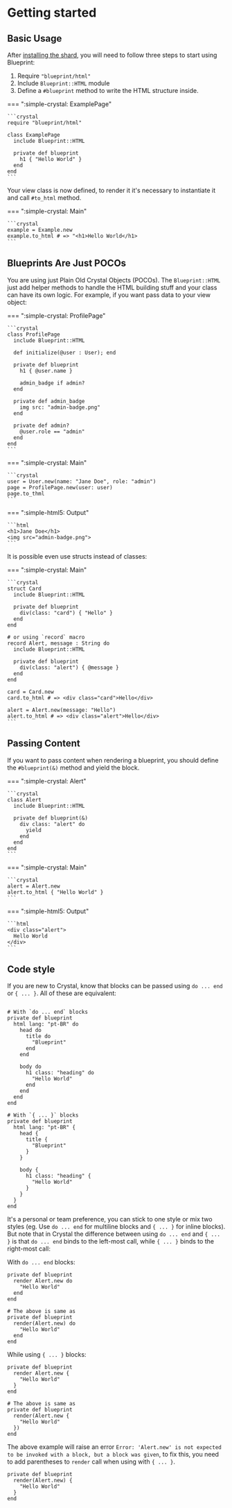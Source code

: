 # Getting started

## Basic Usage

After [installing the shard](../installation.md), you will need to follow three
steps to start using Blueprint:

1. Require `"blueprint/html"`
1. Include `Blueprint::HTML` module
1. Define a `#blueprint` method to write the HTML structure inside.

=== ":simple-crystal: ExamplePage"

    ```crystal
    require "blueprint/html"

    class ExamplePage
      include Blueprint::HTML

      private def blueprint
        h1 { "Hello World" }
      end
    end
    ```

Your view class is now defined, to render it it's necessary to instantiate it
and call `#to_html` method.

=== ":simple-crystal: Main"

    ```crystal
    example = Example.new
    example.to_html # => "<h1>Hello World</h1>
    ```

## Blueprints Are Just POCOs
You are using just Plain Old Crystal Objects (POCOs). The `Blueprint::HTML` just
add helper methods to handle the HTML building stuff and your class can have its
own logic. For example, if you want pass data to your view object:

=== ":simple-crystal: ProfilePage"

    ```crystal
    class ProfilePage
      include Blueprint::HTML

      def initialize(@user : User); end

      private def blueprint
        h1 { @user.name }

        admin_badge if admin?
      end

      private def admin_badge
        img src: "admin-badge.png"
      end

      private def admin?
        @user.role == "admin"
      end
    end
    ```

=== ":simple-crystal: Main"

    ```crystal
    user = User.new(name: "Jane Doe", role: "admin")
    page = ProfilePage.new(user: user)
    page.to_thml
    ```

=== ":simple-html5: Output"

    ```html
    <h1>Jane Doe</h1>
    <img src="admin-badge.png">
    ```

It is possible even use structs instead of classes:

=== ":simple-crystal: Main"

    ```crystal
    struct Card
      include Blueprint::HTML

      private def blueprint
        div(class: "card") { "Hello" }
      end
    end

    # or using `record` macro
    record Alert, message : String do
      include Blueprint::HTML

      private def blueprint
        div(class: "alert") { @message }
      end
    end

    card = Card.new
    card.to_html # => <div class="card">Hello</div>

    alert = Alert.new(message: "Hello")
    alert.to_html # => <div class="alert">Hello</div>
    ```

## Passing Content

If you want to pass content when rendering a blueprint, you should define the
`#blueprint(&)` method and yield the block.

=== ":simple-crystal: Alert"

    ```crystal
    class Alert
      include Blueprint::HTML

      private def blueprint(&)
        div class: "alert" do
          yield
        end
      end
    end
    ```

=== ":simple-crystal: Main"

    ```crystal
    alert = Alert.new
    alert.to_html { "Hello World" }
    ```

=== ":simple-html5: Output"

    ```html
    <div class="alert">
      Hello World
    </div>
    ```

## Code style

If you are new to Crystal, know that blocks can be passed using `do ... end` or
`{ ... }`. All of these are equivalent:

```crystal

# With `do ... end` blocks
private def blueprint
  html lang: "pt-BR" do
    head do
      title do
        "Blueprint"
      end
    end

    body do
      h1 class: "heading" do
        "Hello World"
      end
    end
  end
end

# With `{ ... }` blocks
private def blueprint
  html lang: "pt-BR" {
    head {
      title {
        "Blueprint"
      }
    }

    body {
      h1 class: "heading" {
        "Hello World"
      }
    }
  }
end
```

It's a personal or team preference, you can stick to one style or mix two
styles (eg. Use `do ... end` for multiline blocks and `{ ... }` for inline
blocks). But note that in Crystal the difference between using `do ... end` and
`{ ... }` is that `do ... end` binds to the left-most call, while `{ ... }`
binds to the right-most call:

With `do ... end` blocks:
```crystal
private def blueprint
  render Alert.new do
    "Hello World"
  end
end

# The above is same as
private def blueprint
  render(Alert.new) do
    "Hello World"
  end
end
```

While using `{ ... }` blocks:
```crystal
private def blueprint
  render Alert.new {
    "Hello World"
  }
end

# The above is same as
private def blueprint
  render(Alert.new {
    "Hello World"
  })
end
```

The above example will raise an error `Error: 'Alert.new' is not expected to
be invoked with a block, but a block was given`, to fix this, you need to add
parentheses to `render` call when using with `{ ... }`.

```crystal
private def blueprint
  render(Alert.new) {
    "Hello World"
  }
end
```

